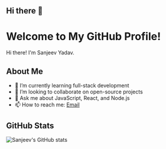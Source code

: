 ## Hi there 👋
# Welcome to My GitHub Profile!

Hi there! I'm Sanjeev Yadav.

## About Me
- 🌱 I’m currently learning full-stack development
- 👯 I’m looking to collaborate on open-source projects
- 💬 Ask me about JavaScript, React, and Node.js
- 📫 How to reach me: [Email](mailto:sanjeevyadav2506@gmail.com)

## GitHub Stats
![Sanjeev's GitHub stats](https://github-readme-stats.vercel.app/api?username=sanjeevyadav100&show_icons=true&theme=radical)
